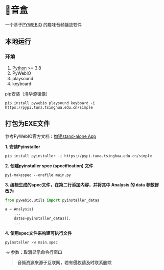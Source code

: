 # 🐔音盒

一个基于[PYWEBIO](https://github.com/pywebio/PyWebIO) 的趣味音频播放软件

## 本地运行

### 环境

1. [Python](https://www.python.org/) >= 3.8
2. PyWebIO
3. playsound
4. keyboard

pip安装（清华源镜像）

```shell
pip install pywebio playsound keyboard -i https://pypi.tuna.tsinghua.edu.cn/simple
```

## 打包为EXE文件

参考PyWebIO官方文档：[构建stand-alone App](https://pywebio.readthedocs.io/zh_CN/latest/libraries_support.html#build-stand-alone-app)


**1. 安装Pyinstaller**

```shell
pip install pyinstaller -i https://pypi.tuna.tsinghua.edu.cn/simple
```

**2. 创建pyinstaller spec (specification) 文件**

```shell
pyi-makespec --onefile main.py
```

**3. 编辑生成的spec文件，在第二行添加内容，并将其中 Analysis 的 data 参数修改为**

```py
from pywebio.utils import pyinstaller_datas

a = Analysis(
    ...
    datas=pyinstaller_datas(),
    ...
```

**4. 使用spec文件来构建可执行文件**

```shell
pyinstaller -w main.spec
```

`-w` 参数：取消显示命令行窗口

> **音频资源来源于互联网，若有侵权请及时联系删除**
